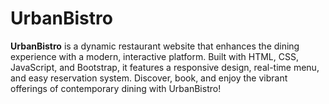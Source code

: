 # UrbanBistro
**UrbanBistro** is a dynamic restaurant website that enhances the dining experience with a modern, interactive platform. Built with HTML, CSS, JavaScript, and Bootstrap, it features a responsive design, real-time menu, and easy reservation system. Discover, book, and enjoy the vibrant offerings of contemporary dining with UrbanBistro!
